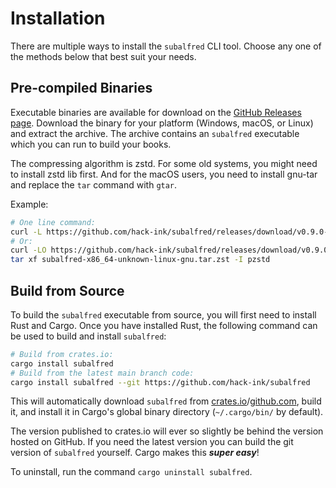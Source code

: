 # Installation
There are multiple ways to install the `subalfred` CLI tool.
Choose any one of the methods below that best suit your needs.

## Pre-compiled Binaries
Executable binaries are available for download on the [GitHub Releases page][releases].
Download the binary for your platform (Windows, macOS, or Linux) and extract the archive.
The archive contains an `subalfred` executable which you can run to build your books.

The compressing algorithm is zstd.
For some old systems, you might need to install zstd lib first.
And for the macOS users, you need to install gnu-tar and replace the `tar` command with `gtar`.

Example:
```sh
# One line command:
curl -L https://github.com/hack-ink/subalfred/releases/download/v0.9.0-rc6/subalfred-x86_64-unknown-linux-gnu.tar.zst | tar x -I pzstd
# Or:
curl -LO https://github.com/hack-ink/subalfred/releases/download/v0.9.0-rc6/subalfred-x86_64-unknown-linux-gnu.tar.zst
tar xf subalfred-x86_64-unknown-linux-gnu.tar.zst -I pzstd
```

[releases]: https://github.com/hack-ink/subalfred/releases

## Build from Source
To build the `subalfred` executable from source, you will first need to install Rust and Cargo.
Once you have installed Rust, the following command can be used to build and install `subalfred`:
```sh
# Build from crates.io:
cargo install subalfred
# Build from the latest main branch code:
cargo install subalfred --git https://github.com/hack-ink/subalfred
```

This will automatically download `subalfred` from [crates.io]/[github.com], build it, and install it in Cargo's global binary directory (`~/.cargo/bin/` by default).

The version published to crates.io will ever so slightly be behind the version hosted on GitHub.
If you need the latest version you can build the git version of `subalfred` yourself.
Cargo makes this ***super easy***!

To uninstall, run the command `cargo uninstall subalfred`.

[crates.io]: https://crates.io
[github.com]: https://github.com/hack-ink/subalfred
